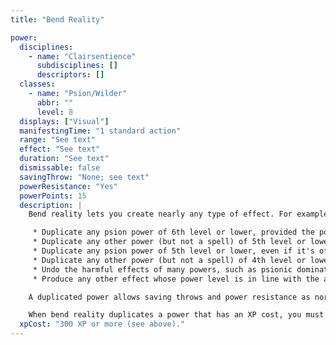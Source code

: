 ```yaml
---
title: "Bend Reality"

power:
  disciplines:
    - name: "Clairsentience"
      subdisciplines: []
      descriptors: []
  classes:
    - name: "Psion/Wilder"
      abbr: ""
      level: 8
  displays: ["Visual"]
  manifestingTime: "1 standard action"
  range: "See text"
  effect: "See text"
  duration: "See text"
  dismissable: false
  savingThrow: "None; see text"
  powerResistance: "Yes"
  powerPoints: 15
  description: |
    Bend reality lets you create nearly any type of effect. For example, bend reality can do any of the following:

     * Duplicate any psion power of 6th level or lower, provided the power is not of a discipline prohibited to you.
     * Duplicate any other power (but not a spell) of 5th level or lower, provided the power is not of a discipline prohibited to you.
     * Duplicate any psion power of 5th level or lower, even if it's of a prohibited discipline.
     * Duplicate any other power (but not a spell) of 4th level or lower, even if it's of a prohibited discipline.
     * Undo the harmful effects of many powers, such as psionic dominate, geas/quest, or insanity.
     * Produce any other effect whose power level is in line with the above effects, such as a single creature automatically hitting on its next attack or taking a -8 penalty on its next saving throw.

    A duplicated power allows saving throws and power resistance as normal (but the save DC is for a 8th-level power).

    When bend reality duplicates a power that has an XP cost, you must pay that cost or 300 XP, whichever is more. When bend reality duplicates a spell with a material component, you must pay additional XP equal to the value of the material component divided by 5.
  xpCost: "300 XP or more (see above)."
---
```

